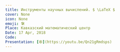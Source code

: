 ```yaml
---
title: Инструменты научных вычислений. $ \LaTeX $
cover: None
icon: None
emoji: 🛠️
Place: Кавказский математический центр
Date: 17 Apr, 2018
Code: 
Presentation: [🕸](https://youtu.be/Qn21gRmdsps)
---
```


